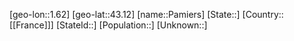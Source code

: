 ﻿---
location: [43.12,1.62]
mapzoom: [7,12] 
mapmarker: city 
type: City
tags:
- geo/City


SpocWebEntityId: 33229
isDeleted: false
confidential: public

---
[geo-lon::1.62]
[geo-lat::43.12]
[name::Pamiers]
[State::]
[Country::[[France]]]
[StateId::]
[Population::]
[Unknown::]

